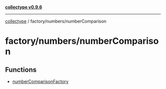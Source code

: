 [**collectype v0.9.6**](../../../README.md)

***

[collectype](../../../modules.md) / factory/numbers/numberComparison

# factory/numbers/numberComparison

## Functions

- [numberComparisonFactory](functions/numberComparisonFactory.md)
